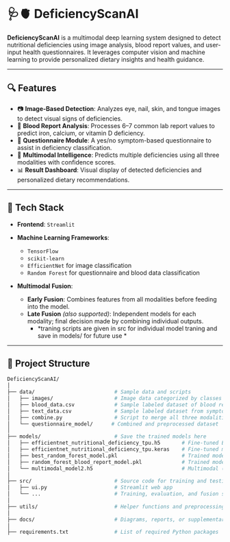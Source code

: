 # 🩺🫀 DeficiencyScanAI

**DeficiencyScanAI** is a multimodal deep learning system designed to detect nutritional deficiencies using image analysis, blood report values, and user-input health questionnaires. It leverages computer vision and machine learning to provide personalized dietary insights and health guidance.

---

## 🔍 Features

- 📷 **Image-Based Detection**: Analyzes eye, nail, skin, and tongue images to detect visual signs of deficiencies.  
- 📄 **Blood Report Analysis**: Processes 6–7 common lab report values to predict iron, calcium, or vitamin D deficiency.  
- 💬 **Questionnaire Module**: A yes/no symptom-based questionnaire to assist in deficiency classification.  
- 🧠 **Multimodal Intelligence**: Predicts multiple deficiencies using all three modalities with confidence scores.  
- 📊 **Result Dashboard**: Visual display of detected deficiencies and personalized dietary recommendations.

---

## 🧪 Tech Stack

- **Frontend**: `Streamlit`  
- **Machine Learning Frameworks**:  
  - `TensorFlow`  
  - `scikit-learn`  
  - `EfficientNet` for image classification  
  - `Random Forest` for questionnaire and blood data classification  

- **Multimodal Fusion**:  
  - **Early Fusion**: Combines features from all modalities before feeding into the model.  
  - **Late Fusion** *(also supported)*: Independent models for each modality; final decision made by combining individual outputs.  
    - *traning scripts are given in src for individual model traning and save in models/ for future use *

---

## 📁 Project Structure

```bash
DeficiencyScanAI/
│
├── data/                          # Sample data and scripts
│   ├── images/                    # Image data categorized by classes (e.g., vitaminA, normal_eye, etc.)
│   ├── blood_data.csv             # Sample labeled dataset of blood reports
│   ├── text_data.csv              # Sample labeled dataset from symptom questionnaire
│   ├── combine.py                 # Script to merge all three modalities into one dataset
│   └── questionnaire_model/      # Combined and preprocessed dataset
│
├── models/                        # Save the trained models here 
│   ├── efficientnet_nutritional_deficiency_tpu.h5       # Fine-tuned EfficientNet model (HDF5 format)
│   ├── efficientnet_nutritional_deficiency_tpu.keras    # Fine-tuned model in Keras format
│   ├── best_random_forest_model.pkl                     # Trained model for questionnaire data
│   ├── random_forest_blood_report_model.pkl             # Trained model for blood report data
│   └── multimodal_model2.h5                             # Multimodal (fused) model
│
├── src/                           # Source code for training and testing
│   ├── ui.py                      # Streamlit web app
│   └── ...                        # Training, evaluation, and fusion scripts
│
├── utils/                         # Helper functions and preprocessing scripts
│
├── docs/                          # Diagrams, reports, or supplementary documentation
│
├── requirements.txt               # List of required Python packages
```
